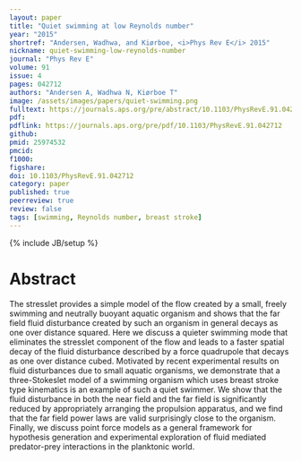 ```yaml
---
layout: paper
title: "Quiet swimming at low Reynolds number"
year: "2015"
shortref: "Andersen, Wadhwa, and Kiørboe, <i>Phys Rev E</i> 2015"
nickname: quiet-swimming-low-reynolds-number
journal: "Phys Rev E"
volume: 91
issue: 4
pages: 042712
authors: "Andersen A, Wadhwa N, Kiørboe T"
image: /assets/images/papers/quiet-swimming.png
fulltext: https://journals.aps.org/pre/abstract/10.1103/PhysRevE.91.042712
pdf: 
pdflink: https://journals.aps.org/pre/pdf/10.1103/PhysRevE.91.042712
github: 
pmid: 25974532
pmcid: 
f1000: 
figshare: 
doi: 10.1103/PhysRevE.91.042712
category: paper
published: true
peerreview: true
review: false
tags: [swimming, Reynolds number, breast stroke]
---
```

{% include JB/setup %}

# Abstract 

The stresslet provides a simple model of the flow created by a small, freely swimming and neutrally buoyant aquatic organism and shows that the far field fluid disturbance created by such an organism in general decays as one over distance squared. Here we discuss a quieter swimming mode that eliminates the stresslet component of the flow and leads to a faster spatial decay of the fluid disturbance described by a force quadrupole that decays as one over distance cubed. Motivated by recent experimental results on fluid disturbances due to small aquatic organisms, we demonstrate that a three-Stokeslet model of a swimming organism which uses breast stroke type kinematics is an example of such a quiet swimmer. We show that the fluid disturbance in both the near field and the far field is significantly reduced by appropriately arranging the propulsion apparatus, and we find that the far field power laws are valid surprisingly close to the organism. Finally, we discuss point force models as a general framework for hypothesis generation and experimental exploration of fluid mediated predator-prey interactions in the planktonic world.